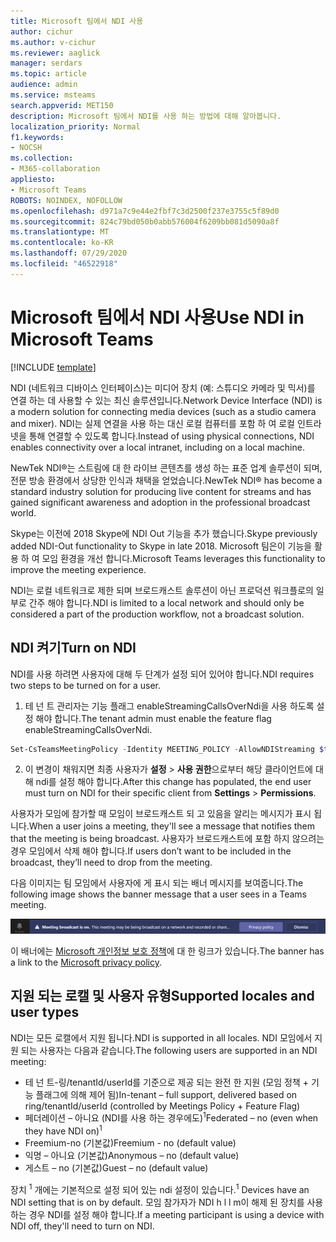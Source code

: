 ```yaml
---
title: Microsoft 팀에서 NDI 사용
author: cichur
ms.author: v-cichur
ms.reviewer: aaglick
manager: serdars
ms.topic: article
audience: admin
ms.service: msteams
search.appverid: MET150
description: Microsoft 팀에서 NDI를 사용 하는 방법에 대해 알아봅니다.
localization_priority: Normal
f1.keywords:
- NOCSH
ms.collection:
- M365-collaboration
appliesto:
- Microsoft Teams
ROBOTS: NOINDEX, NOFOLLOW
ms.openlocfilehash: d971a7c9e44e2fbf7c3d2500f237e3755c5f89d0
ms.sourcegitcommit: 824c79bd050b0abb576004f6209bb081d5090a8f
ms.translationtype: MT
ms.contentlocale: ko-KR
ms.lasthandoff: 07/29/2020
ms.locfileid: "46522918"
---
```

# <a name="use-ndi-in-microsoft-teams"></a><span data-ttu-id="0df6c-103">Microsoft 팀에서 NDI 사용</span><span class="sxs-lookup"><span data-stu-id="0df6c-103">Use NDI in Microsoft Teams</span></span>

[!INCLUDE [template](includes/preview-feature.md)]

<span data-ttu-id="0df6c-104">NDI (네트워크 디바이스 인터페이스)는 미디어 장치 (예: 스튜디오 카메라 및 믹서)를 연결 하는 데 사용할 수 있는 최신 솔루션입니다.</span><span class="sxs-lookup"><span data-stu-id="0df6c-104">Network Device Interface (NDI) is a modern solution for connecting media devices (such as a studio camera and mixer).</span></span> <span data-ttu-id="0df6c-105">NDI는 실제 연결을 사용 하는 대신 로컬 컴퓨터를 포함 하 여 로컬 인트라넷을 통해 연결할 수 있도록 합니다.</span><span class="sxs-lookup"><span data-stu-id="0df6c-105">Instead of using physical connections, NDI enables connectivity over a local intranet, including on a local machine.</span></span>

<span data-ttu-id="0df6c-106">NewTek NDI®는 스트림에 대 한 라이브 콘텐츠를 생성 하는 표준 업계 솔루션이 되며, 전문 방송 환경에서 상당한 인식과 채택을 얻었습니다.</span><span class="sxs-lookup"><span data-stu-id="0df6c-106">NewTek NDI® has become a standard industry solution for producing live content for streams and has gained significant awareness and adoption in the professional broadcast world.</span></span>

<span data-ttu-id="0df6c-107">Skype는 이전에 2018 Skype에 NDI Out 기능을 추가 했습니다.</span><span class="sxs-lookup"><span data-stu-id="0df6c-107">Skype previously added NDI-Out functionality to Skype in late 2018.</span></span> <span data-ttu-id="0df6c-108">Microsoft 팀은이 기능을 활용 하 여 모임 환경을 개선 합니다.</span><span class="sxs-lookup"><span data-stu-id="0df6c-108">Microsoft Teams leverages this functionality to improve the meeting experience.</span></span>

<span data-ttu-id="0df6c-109">NDI는 로컬 네트워크로 제한 되며 브로드캐스트 솔루션이 아닌 프로덕션 워크플로의 일부로 간주 해야 합니다.</span><span class="sxs-lookup"><span data-stu-id="0df6c-109">NDI is limited to a local network and should only be considered a part of the production workflow, not a broadcast solution.</span></span>

## <a name="turn-on-ndi"></a><span data-ttu-id="0df6c-110">NDI 켜기</span><span class="sxs-lookup"><span data-stu-id="0df6c-110">Turn on NDI</span></span>

<span data-ttu-id="0df6c-111">NDI를 사용 하려면 사용자에 대해 두 단계가 설정 되어 있어야 합니다.</span><span class="sxs-lookup"><span data-stu-id="0df6c-111">NDI requires two steps to be turned on for a user.</span></span>

1. <span data-ttu-id="0df6c-112">테 넌 트 관리자는 기능 플래그 enableStreamingCallsOverNdi을 사용 하도록 설정 해야 합니다.</span><span class="sxs-lookup"><span data-stu-id="0df6c-112">The tenant admin must enable the feature flag enableStreamingCallsOverNdi.</span></span>

```PowerShell
Set-CsTeamsMeetingPolicy -Identity MEETING_POLICY -AllowNDIStreaming $true
```

2. <span data-ttu-id="0df6c-113">이 변경이 채워지면 최종 사용자가 **설정**  >  **사용 권한**으로부터 해당 클라이언트에 대해 ndi를 설정 해야 합니다.</span><span class="sxs-lookup"><span data-stu-id="0df6c-113">After this change has populated, the end user must turn on NDI for their specific client from **Settings** > **Permissions**.</span></span>

<span data-ttu-id="0df6c-114">사용자가 모임에 참가할 때 모임이 브로드캐스트 되 고 있음을 알리는 메시지가 표시 됩니다.</span><span class="sxs-lookup"><span data-stu-id="0df6c-114">When a user joins a meeting, they'll see a message that notifies them that the meeting is being broadcast.</span></span> <span data-ttu-id="0df6c-115">사용자가 브로드캐스트에 포함 하지 않으려는 경우 모임에서 삭제 해야 합니다.</span><span class="sxs-lookup"><span data-stu-id="0df6c-115">If users don’t want to be included in the broadcast, they’ll need to drop from the meeting.</span></span>

<span data-ttu-id="0df6c-116">다음 이미지는 팀 모임에서 사용자에 게 표시 되는 배너 메시지를 보여줍니다.</span><span class="sxs-lookup"><span data-stu-id="0df6c-116">The following image shows the banner message that a user sees in a Teams meeting.</span></span>

![팀 모임에 표시 되는 NDI 배너의 이미지입니다.](media/NDI-disclosure.png)

<span data-ttu-id="0df6c-118">이 배너에는 [Microsoft 개인정보 보호 정책](https://support.skype.com/faq/FA34853/what-is-skype-for-content-creators?q=ndi)에 대 한 링크가 있습니다.</span><span class="sxs-lookup"><span data-stu-id="0df6c-118">The banner has a link to the [Microsoft privacy policy](https://support.skype.com/faq/FA34853/what-is-skype-for-content-creators?q=ndi).</span></span>

## <a name="supported-locales-and-user-types"></a><span data-ttu-id="0df6c-119">지원 되는 로캘 및 사용자 유형</span><span class="sxs-lookup"><span data-stu-id="0df6c-119">Supported locales and user types</span></span>

<span data-ttu-id="0df6c-120">NDI는 모든 로캘에서 지원 됩니다.</span><span class="sxs-lookup"><span data-stu-id="0df6c-120">NDI is supported in all locales.</span></span> <span data-ttu-id="0df6c-121">NDI 모임에서 지원 되는 사용자는 다음과 같습니다.</span><span class="sxs-lookup"><span data-stu-id="0df6c-121">The following users are supported in an NDI meeting:</span></span>

- <span data-ttu-id="0df6c-122">테 넌 트-링/tenantId/userId를 기준으로 제공 되는 완전 한 지원 (모임 정책 + 기능 플래그에 의해 제어 됨)</span><span class="sxs-lookup"><span data-stu-id="0df6c-122">In-tenant – full support, delivered based on ring/tenantId/userId (controlled by Meetings Policy + Feature Flag)</span></span>
- <span data-ttu-id="0df6c-123">페더레이션 – 아니요 (NDI를 사용 하는 경우에도)<sup>1</sup></span><span class="sxs-lookup"><span data-stu-id="0df6c-123">Federated – no (even when they have NDI on)<sup>1</sup></span></span>
- <span data-ttu-id="0df6c-124">Freemium-no (기본값)</span><span class="sxs-lookup"><span data-stu-id="0df6c-124">Freemium - no (default value)</span></span>
- <span data-ttu-id="0df6c-125">익명 – 아니요 (기본값)</span><span class="sxs-lookup"><span data-stu-id="0df6c-125">Anonymous – no (default value)</span></span>
- <span data-ttu-id="0df6c-126">게스트 – no (기본값)</span><span class="sxs-lookup"><span data-stu-id="0df6c-126">Guest – no  (default value)</span></span>

<span data-ttu-id="0df6c-127">장치 <sup>1</sup> 개에는 기본적으로 설정 되어 있는 ndi 설정이 있습니다.</span><span class="sxs-lookup"><span data-stu-id="0df6c-127"><sup>1</sup> Devices have an NDI setting that is on by default.</span></span> <span data-ttu-id="0df6c-128">모임 참가자가 NDI h l l m이 해제 된 장치를 사용 하는 경우 NDI를 설정 해야 합니다.</span><span class="sxs-lookup"><span data-stu-id="0df6c-128">If a meeting participant is using a device with NDI off, they'll need to turn on NDI.</span></span>
